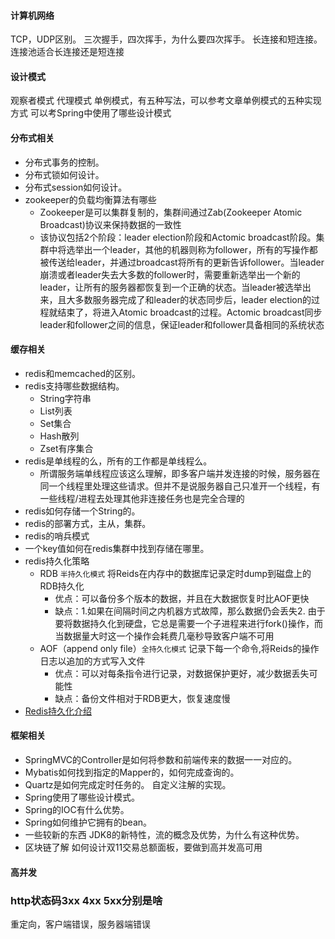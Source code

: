 

#### 计算机网络
TCP，UDP区别。 三次握手，四次挥手，为什么要四次挥手。 长连接和短连接。 连接池适合长连接还是短连接

#### 设计模式
观察者模式 代理模式 单例模式，有五种写法，可以参考文章单例模式的五种实现方式 可以考Spring中使用了哪些设计模式

#### 分布式相关
- 分布式事务的控制。
- 分布式锁如何设计。
- 分布式session如何设计。
- zookeeper的负载均衡算法有哪些
  - Zookeeper是可以集群复制的，集群间通过Zab(Zookeeper Atomic Broadcast)协议来保持数据的一致性
  - 该协议包括2个阶段：leader election阶段和Actomic broadcast阶段。集群中将选举出一个leader，其他的机器则称为follower，所有的写操作都被传送给leader，并通过broadcast将所有的更新告诉follower。当leader崩溃或者leader失去大多数的follower时，需要重新选举出一个新的leader，让所有的服务器都恢复到一个正确的状态。当leader被选举出来，且大多数服务器完成了和leader的状态同步后，leader election的过程就结束了，将进入Atomic broadcast的过程。Actomic broadcast同步leader和follower之间的信息，保证leader和follower具备相同的系统状态

#### 缓存相关
- redis和memcached的区别。
- redis支持哪些数据结构。
  - String字符串
  - List列表
  - Set集合
  - Hash散列
  - Zset有序集合
- redis是单线程的么，所有的工作都是单线程么。
  - 所谓服务端单线程应该这么理解，即多客户端并发连接的时候，服务器在同一个线程里处理这些请求。但并不是说服务器自己只准开一个线程，有一些线程/进程去处理其他非连接任务也是完全合理的
- redis如何存储一个String的。
- redis的部署方式，主从，集群。
- redis的哨兵模式
- 一个key值如何在redis集群中找到存储在哪里。
- redis持久化策略
  - RDB `半持久化模式` 将Reids在内存中的数据库记录定时dump到磁盘上的RDB持久化
    - 优点：可以备份多个版本的数据，并且在大数据恢复时比AOF更快
    - 缺点：1.如果在间隔时间之内机器方式故障，那么数据仍会丢失2. 由于要将数据持久化到硬盘，它总是需要一个子进程来进行fork()操作，而当数据量大时这一个操作会耗费几毫秒导致客户端不可用
  - AOF（append only file）`全持久化模式` 记录下每一个命令,将Reids的操作日志以追加的方式写入文件
    - 优点：可以对每条指令进行记录，对数据保护更好，减少数据丢失可能性
    - 缺点：备份文件相对于RDB更大，恢复速度慢
- [Redis持久化介绍](https://www.cnblogs.com/chenliangcl/p/7240350.html)

#### 框架相关
- SpringMVC的Controller是如何将参数和前端传来的数据一一对应的。
- Mybatis如何找到指定的Mapper的，如何完成查询的。
- Quartz是如何完成定时任务的。 自定义注解的实现。
- Spring使用了哪些设计模式。
- Spring的IOC有什么优势。
- Spring如何维护它拥有的bean。
- 一些较新的东西 JDK8的新特性，流的概念及优势，为什么有这种优势。
- 区块链了解 如何设计双11交易总额面板，要做到高并发高可用


#### 高并发

### http状态码3xx 4xx 5xx分别是啥
重定向，客户端错误，服务器端错误
